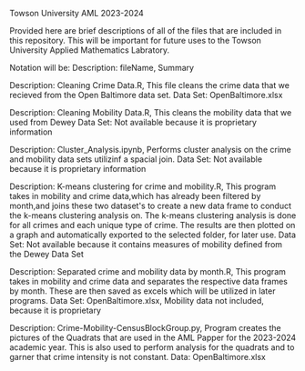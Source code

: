 Towson University AML 2023-2024

Provided here are brief descriptions of all of the files that are included in this repository. This will be important for future uses to the Towson University Applied Mathematics Labratory.

Notation will be: Description: fileName,
                    Summary

Description: Cleaning Crime Data.R,
    This file cleans the crime data that we recieved from the Open Baltimore data set. 
    Data Set: OpenBaltimore.xlsx

Description: Cleaning Mobility Data.R,
    This cleans the mobility data that we used from Dewey
    Data Set: Not available because it is proprietary information

Description: Cluster_Analysis.ipynb,
		Performs cluster analysis on the crime and mobility data sets utilizinf a spacial join.
		Data Set: Not available because it is proprietary information

Description: K-means clustering for crime and mobility.R,
    This program takes in mobility and crime data,which has already been filtered
    by month,and joins these two dataset's to create a new data frame to conduct 
    the k-means clustering analysis on. The k-means clustering analysis is done for
    all crimes and each unique type of crime. The results are then plotted on a graph
    and automatically exported to the selected folder, for later use.
    Data Set: Not available because it contains measures of mobility defined from the Dewey Data Set

Description: Separated crime and mobility data by month.R,
    This program takes in mobility and crime data and separates the respective
    data frames by month. These are then saved as excels which will be utilized in 
    later programs.
    Data Set: OpenBaltimore.xlsx, Mobility data not included, because it is proprietary

Description: Crime-Mobility-CensusBlockGroup.py,
    Program creates the pictures of the Quadrats that are used in the AML Papper for the 2023-2024 academic year.
    This is also used to perform analysis for the quadrats and to garner that crime intensity is not constant.
    Data: OpenBaltimore.xlsx
